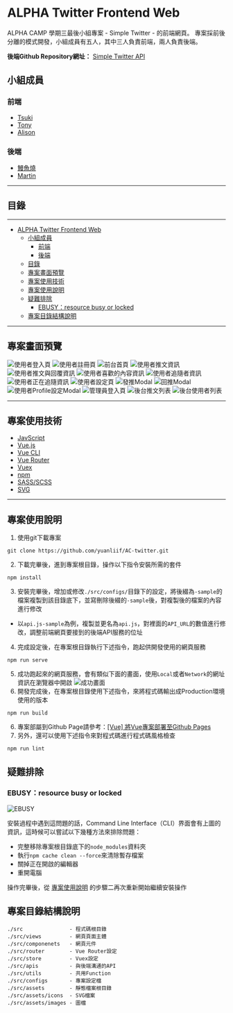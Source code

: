 # ALPHA Twitter Frontend Web
ALPHA CAMP 學期三最後小組專案 - Simple Twitter - 的前端網頁。
專案採前後分離的模式開發，小組成員有五人，其中三人負責前端，兩人負責後端。

**後端Github Repository網址：** [Simple Twitter API](https://github.com/martinchiu/twitter-api-2020)

## 小組成員

### 前端

* [Tsuki](https://github.com/erase2004)
* [Tony](https://github.com/yuanliif)
* [Alison](https://github.com/AlisonLeng)

### 後端

* [鰻魚燒](https://github.com/HUANG-SIH-MAN)
* [Martin](https://github.com/martinchiu)

---

## 目錄

----------------
- [ALPHA Twitter Frontend Web](#alpha-twitter-frontend-web)
  - [小組成員](#小組成員)
    - [前端](#前端)
    - [後端](#後端)
  - [目錄](#目錄)
  - [專案畫面預覽](#專案畫面預覽)
  - [專案使用技術](#專案使用技術)
  - [專案使用說明](#專案使用說明)
  - [疑難排除](#疑難排除)
    - [EBUSY：resource busy or locked](#ebusyresource-busy-or-locked)
  - [專案目錄結構說明](#專案目錄結構說明)

---

## 專案畫面預覽

![使用者登入頁](./covers/01.png)
![使用者註冊頁](./covers/02.png)
![前台首頁](./covers/03.png)
![使用者推文資訊](./covers/04.png)
![使用者推文與回覆資訊](./covers/05.png)
![使用者喜歡的內容資訊](./covers/06.png)
![使用者追隨者資訊](./covers/07.png)
![使用者正在追隨資訊](./covers/08.png)
![使用者設定頁](./covers/09.png)
![發推Modal](./covers/10.png)
![回推Modal](./covers/11.png)
![使用者Profile設定Modal](./covers/12.png)
![管理員登入頁](./covers/21.png)
![後台推文列表](./covers/22.png)
![後台使用者列表](./covers/23.png)

---

## 專案使用技術

- [JavScript](https://developer.mozilla.org/en-US/docs/Web/JavaScript)
- [Vue.js](https://vuejs.org/)
- [Vue CLI](https://cli.vuejs.org/)
- [Vue Router](https://router.vuejs.org/)
- [Vuex](https://vuex.vuejs.org/)
- [npm](https://www.npmjs.com/)
- [SASS/SCSS](https://sass-lang.com/)
- [SVG](https://developer.mozilla.org/en-US/docs/Web/SVG)

---

## 專案使用說明

1. 使用git下載專案
```
git clone https://github.com/yuanliif/AC-twitter.git
```

2. 下載完畢後，進到專案根目錄，操作以下指令安裝所需的套件

```
npm install
```

3. 安裝完畢後，增加或修改`./src/configs/`目錄下的設定，將後綴為`-sample`的檔案複製到該目錄底下，並寫刪除後綴的`-sample`後，對複製後的檔案的內容進行修改
* 以`api.js-sample`為例，複製並更名為`api.js`，對裡面的`API_URL`的數值進行修改，調整前端網頁要接到的後端API服務的位址
4. 完成設定後，在專案根目錄執行下述指令，跑起供開發使用的網頁服務
```
npm run serve
```
5. 成功跑起來的網頁服務，會有類似下面的畫面，使用`Local`或者`Network`的網址資訊在瀏覽器中開啟
![成功畫面](./covers/31.png)
7. 開發完成後，在專案根目錄使用下述指令，來將程式碼輸出成Production環境使用的版本
```
npm run build
```
6. 專案部屬到Github Page請參考：[[Vue] 將Vue專案部署至Github Pages](https://dean34520.medium.com/vue%E7%B3%BB%E5%88%97%E6%96%87-%E5%B0%87vue%E6%AA%94%E6%A1%88%E9%83%A8%E7%BD%B2%E8%87%B3github-334951cadede)
7. 另外，還可以使用下述指令來對程式碼進行程式碼風格檢查
```
npm run lint
```

## 疑難排除

### EBUSY：resource busy or locked
![EBUSY](./covers/32.png)

安裝過程中遇到這問題的話，Command Line Interface（CLI）界面會有上圖的資訊，這時候可以嘗試以下幾種方法來排除問題：

* 完整移除專案根目錄底下的`node_modules`資料夾
* 執行`npm cache clean --force`來清除暫存檔案
* 關掉正在開啟的編輯器
* 重開電腦

操作完畢後，從 [專案使用說明](#專案使用說明) 的步驟二再次重新開始繼續安裝操作


## 專案目錄結構說明

```
./src               - 程式碼根目錄
./src/views         - 網頁頁面主體
./src/componenets   - 網頁元件
./src/router        - Vue Router設定
./src/store         - Vuex設定
./src/apis          - 與後端溝通的API
./src/utils         - 共用Function
./src/configs       - 專案設定檔
./src/assets        - 靜態檔案根目錄
./src/assets/icons  - SVG檔案
./src/assets/images - 圖檔
```